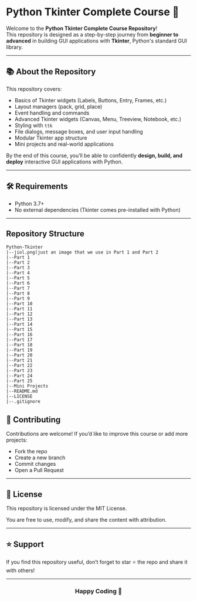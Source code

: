 # Python Tkinter Complete Course 💯

Welcome to the **Python Tkinter Complete Course Repository**!  
This repository is designed as a step-by-step journey from **beginner to advanced** in building GUI applications with **Tkinter**, Python's standard GUI library.

---

## 📚 About the Repository
This repository covers:
- Basics of Tkinter widgets (Labels, Buttons, Entry, Frames, etc.)
- Layout managers (pack, grid, place)
- Event handling and commands
- Advanced Tkinter widgets (Canvas, Menu, Treeview, Notebook, etc.)
- Styling with `ttk`
- File dialogs, message boxes, and user input handling
- Modular Tkinter app structure
- Mini projects and real-world applications

By the end of this course, you’ll be able to confidently **design, build, and deploy** interactive GUI applications with Python.

---

## 🛠️ Requirements
- Python 3.7+
- No external dependencies (Tkinter comes pre-installed with Python)

---

## Repository Structure
```
Python-Tkinter
|--jiol.png(just an image that we use in Part 1 and Part 2
|--Part 1
|--Part 2
|--Part 3
|--Part 4
|--Part 5
|--Part 6
|--Part 7
|--Part 8
|--Part 9
|--Part 10
|--Part 11
|--Part 12
|--Part 13
|--Part 14
|--Part 15
|--Part 16
|--Part 17
|--Part 18
|--Part 19
|--Part 20
|--Part 21
|--Part 22
|--Part 23
|--Part 24
|--Part 25
|--Mini Projects
|--README.md
|--LICENSE
|--.gitignore

```
## 🤝 Contributing
Contributions are welcome! If you’d like to improve this course or add more projects:
  - Fork the repo
  - Create a new branch
  - Commit changes
  - Open a Pull Request

---

## 📜 License

This repository is licensed under the MIT License.

You are free to use, modify, and share the content with attribution.

---
## ⭐ Support
If you find this repository useful, don’t forget to star ⭐ the repo and share it with others!

---

<div align="center">

### **Happy Coding 🎉**

</div>

